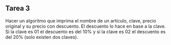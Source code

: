 ## Tarea 3

Hacer un algoritmo que imprima el nombre de un artículo, clave, precio original y su precio con descuento. El descuento lo hace en base a la clave.
Si la clave es 01 el descuento es del 10% y si la clave es 02 el descuento es del 20% (solo existen dos claves).
